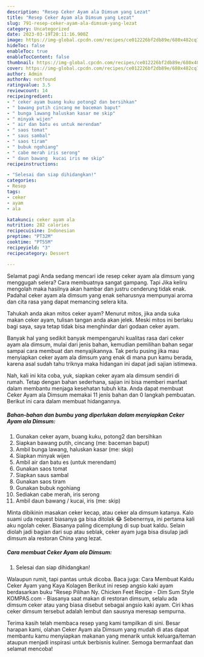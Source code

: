 ```yaml
---
description: "Resep Ceker Ayam ala Dimsum yang Lezat"
title: "Resep Ceker Ayam ala Dimsum yang Lezat"
slug: 791-resep-ceker-ayam-ala-dimsum-yang-lezat
category: Uncategorized
date: 2023-03-19T20:11:16.900Z
image: https://img-global.cpcdn.com/recipes/ce012226bf2db89e/680x482cq70/ceker-ayam-ala-dimsum-foto-resep-utama.jpg
hideToc: false
enableToc: true
enableTocContent: false
thumbnail: https://img-global.cpcdn.com/recipes/ce012226bf2db89e/680x482cq70/ceker-ayam-ala-dimsum-foto-resep-utama.jpg
cover: https://img-global.cpcdn.com/recipes/ce012226bf2db89e/680x482cq70/ceker-ayam-ala-dimsum-foto-resep-utama.jpg
author: Admin
authorAv: notfound
ratingvalue: 3.5
reviewcount: 14
recipeingredient:
- " ceker ayam buang kuku potong2 dan bersihkan"
- " bawang putih cincang me baceman baput"
- " bunga lawang haluskan kasar me skip"
- " minyak wijen"
- " air dan batu es untuk merendam"
- " saos tomat"
- " saus sambal"
- " saos tiram"
- " bubuk ngohiang"
- " cabe merah iris serong"
- " daun bawang  kucai iris me skip"
recipeinstructions:

- "Selesai dan siap dihidangkan!"
categories:
- Resep
tags:
- ceker
- ayam
- ala

katakunci: ceker ayam ala 
nutrition: 282 calories
recipecuisine: Indonesian
preptime: "PT32M"
cooktime: "PT55M"
recipeyield: "3"
recipecategory: Dessert

---
```



Selamat pagi Anda sedang mencari ide resep ceker ayam ala dimsum yang menggugah selera? Cara membuatnya sangat gampang. Tapi Jika keliru mengolah maka hasilnya akan hambar dan justru cenderung tidak enak. Padahal ceker ayam ala dimsum yang enak seharusnya mempunyai aroma dan cita rasa yang dapat memancing selera kita.


Tahukah anda akan mitos ceker ayam? Menurut mitos, jika anda suka makan ceker ayam, tulisan tangan anda akan jelek. Meski mitos ini berlaku bagi saya, saya tetap tidak bisa menghindar dari godaan ceker ayam.

Banyak hal yang sedikit banyak mempengaruhi kualitas rasa dari ceker ayam ala dimsum, mulai dari jenis bahan, kemudian pemilihan bahan segar sampai cara membuat dan menyajikannya. Tak perlu pusing jika mau menyiapkan ceker ayam ala dimsum yang enak di mana pun kamu berada, karena asal sudah tahu triknya maka hidangan ini dapat jadi sajian istimewa.


Nah, kali ini kita coba, yuk, siapkan ceker ayam ala dimsum sendiri di rumah. Tetap dengan bahan sederhana, sajian ini bisa memberi manfaat dalam membantu menjaga kesehatan tubuh kita. Anda dapat membuat Ceker Ayam ala Dimsum memakai 11 jenis bahan dan 0 langkah pembuatan. Berikut ini cara dalam membuat hidangannya.

<!--inarticleads1-->

##### Bahan-bahan dan bumbu yang diperlukan dalam menyiapkan Ceker Ayam ala Dimsum:

1. Gunakan  ceker ayam, buang kuku, potong2 dan bersihkan
1. Siapkan  bawang putih, cincang (me: baceman baput)
1. Ambil  bunga lawang, haluskan kasar (me: skip)
1. Siapkan  minyak wijen
1. Ambil  air dan batu es (untuk merendam)
1. Gunakan  saos tomat
1. Siapkan  saus sambal
1. Gunakan  saos tiram
1. Gunakan  bubuk ngohiang
1. Sediakan  cabe merah, iris serong
1. Ambil  daun bawang / kucai, iris (me: skip)


Minta dibikinin masakan ceker kecap, atau ceker ala dimsum katanya. Kalo suami uda request biasanya ga bisa ditolak 😂 Sebenernya, ini pertama kali aku ngolah ceker. Biasanya paling dicemplung di sup buat kaldu. Selain diolah jadi bagian dari sup atau seblak, ceker ayam juga bisa disulap jadi dimsum ala restoran China yang lezat. 

<!--inarticleads2-->

##### Cara membuat Ceker Ayam ala Dimsum:


1. Selesai dan siap dihidangkan!

Walaupun rumit, tapi pantas untuk dicoba. Baca juga: Cara Membuat Kaldu Ceker Ayam yang Kaya Kolagen Berikut ini resep angsio kaki ayam berdasarkan buku &#34;Resep Pilihan Ny. Chicken Feet Recipe - Dim Sum Style KOMPAS.com - Biasanya saat makan di restoran dimsum, selalu ada dimsum ceker atau yang biasa disebut sebagai angsio kaki ayam. Ciri khas ceker dimsum tersebut adalah lembut dan sausnya meresap sempurna. 

Terima kasih telah membaca resep yang kami tampilkan di sini. Besar harapan kami, olahan Ceker Ayam ala Dimsum yang mudah di atas dapat membantu kamu menyiapkan makanan yang menarik untuk keluarga/teman ataupun menjadi inspirasi untuk berbisnis kuliner. Semoga bermanfaat dan selamat mencoba!

